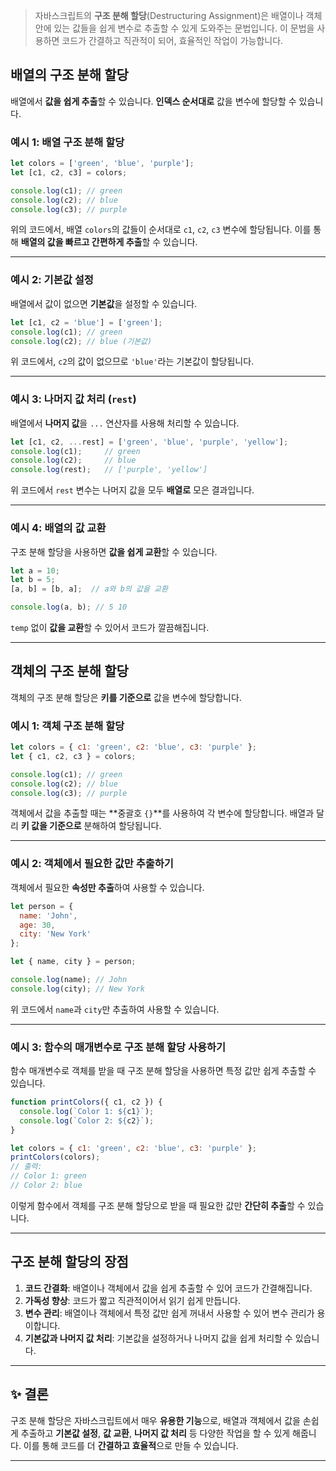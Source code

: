 > 자바스크립트의 **구조 분해 할당**(Destructuring Assignment)은 배열이나 객체 안에 있는 값들을 쉽게 변수로 추출할 수 있게 도와주는 문법입니다. 이 문법을 사용하면 코드가 간결하고 직관적이 되어, 효율적인 작업이 가능합니다.

## 배열의 구조 분해 할당

배열에서 **값을 쉽게 추출**할 수 있습니다. **인덱스 순서대로** 값을 변수에 할당할 수 있습니다.

### 예시 1: 배열 구조 분해 할당

```javascript
let colors = ['green', 'blue', 'purple'];
let [c1, c2, c3] = colors;

console.log(c1); // green
console.log(c2); // blue
console.log(c3); // purple
```

위의 코드에서, 배열 `colors`의 값들이 순서대로 `c1`, `c2`, `c3` 변수에 할당됩니다. 이를 통해 **배열의 값을 빠르고 간편하게 추출**할 수 있습니다.

---

### 예시 2: 기본값 설정

배열에서 값이 없으면 **기본값**을 설정할 수 있습니다.

```javascript
let [c1, c2 = 'blue'] = ['green'];
console.log(c1); // green
console.log(c2); // blue (기본값)
```

위 코드에서, `c2`의 값이 없으므로 `'blue'`라는 기본값이 할당됩니다.

---

### 예시 3: 나머지 값 처리 (`rest`)

배열에서 **나머지 값**을 `...` 연산자를 사용해 처리할 수 있습니다.

```javascript
let [c1, c2, ...rest] = ['green', 'blue', 'purple', 'yellow'];
console.log(c1);     // green
console.log(c2);     // blue
console.log(rest);   // ['purple', 'yellow']
```

위 코드에서 `rest` 변수는 나머지 값을 모두 **배열로** 모은 결과입니다.

---

### 예시 4: 배열의 값 교환

구조 분해 할당을 사용하면 **값을 쉽게 교환**할 수 있습니다.

```javascript
let a = 10;
let b = 5;
[a, b] = [b, a];  // a와 b의 값을 교환

console.log(a, b); // 5 10
```

`temp` 없이 **값을 교환**할 수 있어서 코드가 깔끔해집니다.

---

## 객체의 구조 분해 할당

객체의 구조 분해 할당은 **키를 기준으로** 값을 변수에 할당합니다.

### 예시 1: 객체 구조 분해 할당

```javascript
let colors = { c1: 'green', c2: 'blue', c3: 'purple' };
let { c1, c2, c3 } = colors;

console.log(c1); // green
console.log(c2); // blue
console.log(c3); // purple
```

객체에서 값을 추출할 때는 **중괄호 `{}`**를 사용하여 각 변수에 할당합니다. 배열과 달리 **키 값을 기준으로** 분해하여 할당됩니다.

---

### 예시 2: 객체에서 필요한 값만 추출하기

객체에서 필요한 **속성만 추출**하여 사용할 수 있습니다.

```javascript
let person = {
  name: 'John',
  age: 30,
  city: 'New York'
};

let { name, city } = person;

console.log(name); // John
console.log(city); // New York
```

위 코드에서 `name`과 `city`만 추출하여 사용할 수 있습니다.

---

### 예시 3: 함수의 매개변수로 구조 분해 할당 사용하기

함수 매개변수로 객체를 받을 때 구조 분해 할당을 사용하면 특정 값만 쉽게 추출할 수 있습니다.

```javascript
function printColors({ c1, c2 }) {
  console.log(`Color 1: ${c1}`);
  console.log(`Color 2: ${c2}`);
}

let colors = { c1: 'green', c2: 'blue', c3: 'purple' };
printColors(colors);
// 출력: 
// Color 1: green
// Color 2: blue
```

이렇게 함수에서 객체를 구조 분해 할당으로 받을 때 필요한 값만 **간단히 추출**할 수 있습니다.

---

## 구조 분해 할당의 장점

1. **코드 간결화**: 배열이나 객체에서 값을 쉽게 추출할 수 있어 코드가 간결해집니다.
2. **가독성 향상**: 코드가 짧고 직관적이어서 읽기 쉽게 만듭니다.
3. **변수 관리**: 배열이나 객체에서 특정 값만 쉽게 꺼내서 사용할 수 있어 변수 관리가 용이합니다.
4. **기본값과 나머지 값 처리**: 기본값을 설정하거나 나머지 값을 쉽게 처리할 수 있습니다.

---

## ✨ 결론

구조 분해 할당은 자바스크립트에서 매우 **유용한 기능**으로, 배열과 객체에서 값을 손쉽게 추출하고 **기본값 설정**, **값 교환**, **나머지 값 처리** 등 다양한 작업을 할 수 있게 해줍니다. 이를 통해 코드를 더 **간결하고 효율적**으로 만들 수 있습니다.

---
